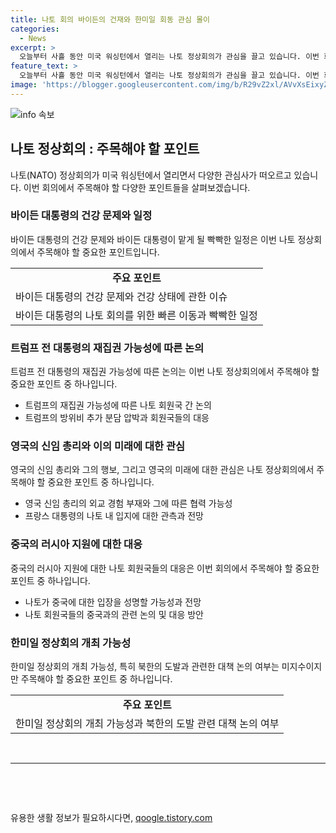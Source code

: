 ```yaml
---
title: 나토 회의 바이든의 건재와 한미일 회동 관심 몰이
categories:
  - News
excerpt: >
  오늘부터 사흘 동안 미국 워싱턴에서 열리는 나토 정상회의가 관심을 끌고 있습니다. 이번 회의는 미국 주최로 열리는데, 주최국 미국의 바이든 대통령 건재함과 트럼프 전 대통령의 재집권 가능성, 영국의 키어 스타머 신임 총리의 등장, 그리고 중국의 러시아에 대한 군수물자 공급 등 다양한 이슈들이 예상되고 있습니다. 미국 월스트리트저널은 중국의 우크라이나 침공 지원을 비판하는 성명이 나올 것이라고 보도했으며, 한미일 정상회의의 개최 가능성도 계속 관심을 모으고 있습니다.
feature_text: >
  오늘부터 사흘 동안 미국 워싱턴에서 열리는 나토 정상회의가 관심을 끌고 있습니다. 이번 회의는 미국 주최로 열리는데, 주최국 미국의 바이든 대통령 건재함과 트럼프 전 대통령의 재집권 가능성, 영국의 키어 스타머 신임 총리의 등장, 그리고 중국의 러시아에 대한 군수물자 공급 등 다양한 이슈들이 예상되고 있습니다. 미국 월스트리트저널은 중국의 우크라이나 침공 지원을 비판하는 성명이 나올 것이라고 보도했으며, 한미일 정상회의의 개최 가능성도 계속 관심을 모으고 있습니다.
image: 'https://blogger.googleusercontent.com/img/b/R29vZ2xl/AVvXsEixyZcFfHzMRdzZMjFBmAUKJYCLCGyLL1o632UiGVXcaFdKo_bkvkuCioo0uUKlGfBVcT3P84aROyZIXSBEx3Aw5nCQ3pTgDom1WDC4m8eifvWiAmWEEVb4x6G_l8C0QH225ldMjyaFvpxGEBGNO37VmDTDMHGhJPq73UglMfDca1-0aw/s1600/blogspot.png'
---
```


<p><img src="https://blogger.googleusercontent.com/img/b/R29vZ2xl/AVvXsEixyZcFfHzMRdzZMjFBmAUKJYCLCGyLL1o632UiGVXcaFdKo_bkvkuCioo0uUKlGfBVcT3P84aROyZIXSBEx3Aw5nCQ3pTgDom1WDC4m8eifvWiAmWEEVb4x6G_l8C0QH225ldMjyaFvpxGEBGNO37VmDTDMHGhJPq73UglMfDca1-0aw/s1600/blogspot.png" alt="info 속보" /></p>

<h2 data-ke-size="size26">나토 정상회의 : 주목해야 할 포인트</h2>

<p data-ke-size="size16">나토(NATO) 정상회의가 미국 워싱턴에서 열리면서 다양한 관심사가 떠오르고 있습니다. 이번 회의에서 주목해야 할 다양한 포인트들을 살펴보겠습니다.</p>

<h3>바이든 대통령의 건강 문제와 일정</h3>

<p data-ke-size="size16">바이든 대통령의 건강 문제와 바이든 대통령이 맡게 될 빡빡한 일정은 이번 나토 정상회의에서 주목해야 할 중요한 포인트입니다. </p>

<table>
  <tr>
    <td style="text-align: center; height: 17px;"><b>주요 포인트</b></td>
  </tr>
  <tr>
    <td>바이든 대통령의 건강 문제와 건강 상태에 관한 이슈</td>
  </tr>
  <tr>
    <td>바이든 대통령의 나토 회의를 위한 빠른 이동과 빡빡한 일정</td>
  </tr>
</table>

<h3>트럼프 전 대통령의 재집권 가능성에 따른 논의</h3>

<p data-ke-size="size16">트럼프 전 대통령의 재집권 가능성에 따른 논의는 이번 나토 정상회의에서 주목해야 할 중요한 포인트 중 하나입니다.</p>

<ul>
  <li>트럼프의 재집권 가능성에 따른 나토 회원국 간 논의</li>
  <li>트럼프의 방위비 추가 분담 압박과 회원국들의 대응</li>
</ul>

<h3>영국의 신임 총리와 이의 미래에 대한 관심</h3>

<p data-ke-size="size16">영국의 신임 총리와 그의 행보, 그리고 영국의 미래에 대한 관심은 나토 정상회의에서 주목해야 할 중요한 포인트 중 하나입니다.</p>

<ul>
  <li>영국 신임 총리의 외교 경험 부재와 그에 따른 협력 가능성</li>
  <li>프랑스 대통령의 나토 내 입지에 대한 관측과 전망</li>
</ul>

<h3>중국의 러시아 지원에 대한 대응</h3>

<p data-ke-size="size16">중국의 러시아 지원에 대한 나토 회원국들의 대응은 이번 회의에서 주목해야 할 중요한 포인트 중 하나입니다.</p>

<ul>
  <li>나토가 중국에 대한 입장을 성명할 가능성과 전망</li>
  <li>나토 회원국들의 중국과의 관련 논의 및 대응 방안</li>
</ul>

<h3>한미일 정상회의 개최 가능성</h3>

<p data-ke-size="size16">한미일 정상회의 개최 가능성, 특히 북한의 도발과 관련한 대책 논의 여부는 미지수이지만 주목해야 할 중요한 포인트 중 하나입니다.</p>

<table>
  <tr>
    <td style="text-align: center; height: 17px;"><b>주요 포인트</b></td>
  </tr>
  <tr>
    <td>한미일 정상회의 개최 가능성과 북한의 도발 관련 대책 논의 여부</td>
  </tr>
</table>

<p data-ke-size="size16">&nbsp;</p>

<hr>

<p data-ke-size="size16">&nbsp;</p>

<p data-ke-size="size16">&nbsp;</p>
유용한 생활 정보가 필요하시다면, <a href="https://qoogle.tistory.com" rel="dofollow">qoogle.tistory.com</a>


